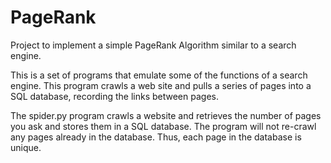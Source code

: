 # PageRank
Project to implement a simple PageRank Algorithm similar to a search engine.

This is a set of programs that emulate some of the functions of a search engine. This program crawls a web site and pulls a series of pages into a SQL database, recording the links between pages.

The spider.py program crawls a website and retrieves the number of pages you ask and stores them in a SQL database. The program will not re-crawl any pages already in the database. Thus, each page in the database is unique.
